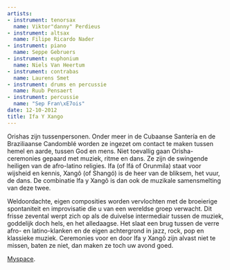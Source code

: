 ```yaml
---
artists:
- instrument: tenorsax
  name: Viktor"danny" Perdieus
- instrument: altsax
  name: Filipe Ricardo Nader
- instrument: piano
  name: Seppe Gebruers
- instrument: euphonium
  name: Niels Van Heertum
- instrument: contrabas
  name: Laurens Smet
- instrument: drums en percussie
  name: Ruub Pensaert
- instrument: percussie
  name: "Sep Fran\xE7ois"
date: 12-10-2012
title: Ifa Y Xango
---
```

Orishas zijn tussenpersonen. Onder meer in de Cubaanse Santería en de Braziliaanse Candomblé worden ze ingezet om contact te maken tussen hemel en aarde, tussen God en mens. Niet toevallig gaan Orisha-ceremonies gepaard met muziek, ritme en dans. Ze zijn de swingende heiligen van de afro-latino religies. Ifa (of Ifá of Orunmila) staat voor wijsheid en kennis, Xangô (of Shangó) is de heer van de bliksem, het vuur, de dans. De combinatie Ifa y Xangô is dan ook de muzikale samensmelting van deze twee. 

Weldoordachte, eigen composities worden vervlochten met de broeierige spontaniteit en improvisatie die u van een wereldse groep verwacht. Dit frisse zevental werpt zich op als de duivelse intermediair tussen de muziek, goddelijk doch hels, en het alledaagse. Het slaat een brug tussen de verre afro- en latino-klanken en de eigen achtergrond in jazz, rock, pop en klassieke muziek. Ceremonies voor en door Ifa y Xangô zijn alvast niet te missen, baten ze niet, dan maken ze toch uw avond goed.

[Myspace](http://www.myspace.com/ifayxango).